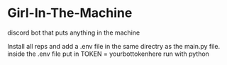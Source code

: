 # Girl-In-The-Machine
discord bot that puts anything in the machine


Install all reps and add a .env file in the same directry as the main.py file. inside the .env file put in TOKEN = yourbottokenhere
run with python
